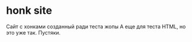# honk site
 Сайт с хонками созданный ради теста жопы
 А еще для теста HTML, но это уже так. Пустяки.
